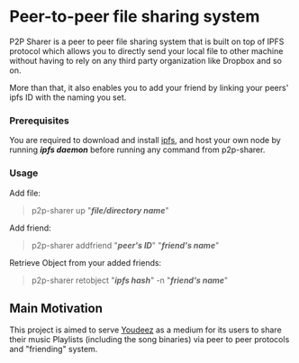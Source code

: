 # Peer-to-peer file sharing system

P2P Sharer is a peer to peer file sharing system that is built on top of IPFS protocol which allows you to directly send your local file to other machine without having to rely on any third party organization like Dropbox and so on.

More than that, it also enables you to add your friend by linking your peers' ipfs ID with the naming you set.

### Prerequisites
You are required to download and install [ipfs](https://docs.ipfs.io/introduction/install/#installing-from-a-prebuilt-package), and host your own node by running ***ipfs daemon*** before running any command from p2p-sharer.

### Usage
Add file:
>p2p-sharer up "***file/directory name***"

Add friend:
>p2p-sharer addfriend "***peer's ID***" "***friend's name***"

Retrieve Object from your added friends:
>p2p-sharer retobject "***ipfs hash***" -n "***friend's name***" 

## Main Motivation

This project is aimed to serve [Youdeez](https://github.com/moon004/YouDeez) as a medium for its users to share their music Playlists (including the song binaries) via peer to peer protocols and "friending" system.
